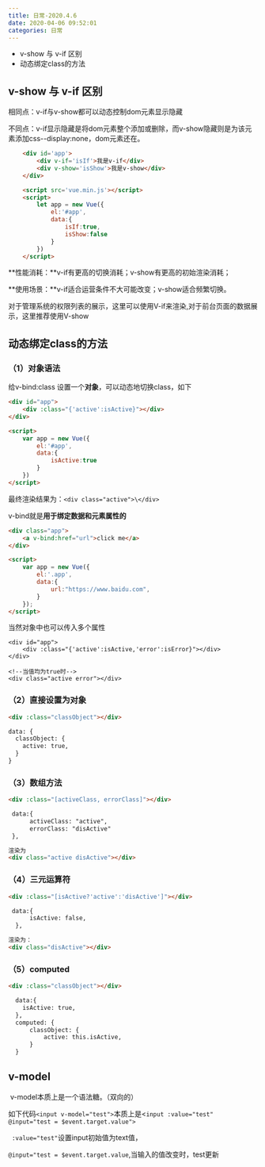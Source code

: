 ```yaml
---
title: 日常-2020.4.6
date: 2020-04-06 09:52:01
categories: 日常
---
```


* v-show 与 v-if 区别
* 动态绑定class的方法

## v-show 与 v-if 区别 

相同点：v-if与v-show都可以动态控制dom元素显示隐藏

不同点：v-if显示隐藏是将dom元素整个添加或删除，而v-show隐藏则是为该元素添加css--display:none，dom元素还在。

```html
	<div id='app'>
        <div v-if='isIf'>我是v-if</div>
        <div v-show='isShow'>我是v-show</div>
    </div>

    <script src='vue.min.js'></script>
    <script>
        let app = new Vue({
            el:'#app',
            data:{
                isIf:true,
                isShow:false
            }
        })
    </script>
```

**性能消耗：**v-if有更高的切换消耗；v-show有更高的初始渲染消耗；

**使用场景：**v-if适合运营条件不大可能改变；v-show适合频繁切换。

对于管理系统的权限列表的展示，这里可以使用V-if来渲染,对于前台页面的数据展示，这里推荐使用V-show 

## 动态绑定class的方法

### （1）对象语法

给v-bind:class 设置一个**对象**，可以动态地切换class，如下

```html
<div id="app">
    <div :class="{'active':isActive}"></div>
</div>

<script>
    var app = new Vue({
        el:'#app',
        data:{
            isActive:true
        }
    })
</script>
```

最终渲染结果为：`<div class="active">\</div>`

v-bind就是**用于绑定数据和元素属性的** 

```html
<div class="app">
    <a v-bind:href="url">click me</a>
</div>  

<script>
    var app = new Vue({
        el:'.app',
        data:{
            url:"https://www.baidu.com",
        }
    });
</script>
```

当然对象中也可以传入多个属性

```#html
<div id="app">
    <div :class="{'active':isActive,'error':isError}"></div>
</div>

<!--当值均为true时-->
<div class="active error"></div>
```

### （2）直接设置为对象

```html
<div :class="classObject"></div>

data: {
  classObject: {
    active: true,
  }
}
```

### （3）数组方法

```html
<div :class="[activeClass, errorClass]"></div>

 data:{
      activeClass: "active",
      errorClass: "disActive"
 },

渲染为
<div class="active disActive"></div>
```

### （4）三元运算符

```html
<div :class="[isActive?'active':'disActive']"></div>

 data:{
      isActive: false,
  },

渲染为：
<div class="disActive"></div>
```

### （5）computed

```html
<div :class="classObject"></div>

  data:{
    isActive: true,
  },
  computed: {
      classObject: {
          active: this.isActive,
	  }
  }
```

## v-model

 v-model本质上是一个语法糖。（双向的）

如下代码`<input v-model="test">`本质上是<`input :value="test" @input="test = $event.target.value">` 

` :value="test"`设置input初始值为text值，

`@input="test = $event.target.value`,当输入的值改变时，test更新